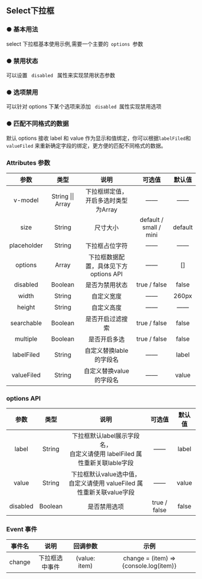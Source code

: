 <script setup>
    import demo1 from './demo1.vue' 
    import demo2 from './demo2.vue' 
    import demo3 from './demo3.vue'
    import demo4 from './demo4.vue'
    // import demo5 from './demo5.vue'
    // import demo6 from './demo6.vue'
</script>

## Select下拉框

### ● 基本用法 
<p>select 下拉框基本使用示例,需要一个主要的<code> options </code>参数</p>
<div class="borderBox">
    <demo1/>
    <k-preview compname="Select" demoname="demo1"/>
</div>

### ● 禁用状态 
<p>可以设置 <code> disabled </code> 属性来实现禁用状态参数</p>
<div class="borderBox">
    <demo2/>
    <k-preview compname="Select" demoname="demo2"/>
</div>

### ● 选项禁用 
<p>可以针对 options 下某个选项来添加 <code> disabled </code>属性实现禁用选项</p>
<div class="borderBox">
    <demo3/>
    <k-preview compname="Select" demoname="demo3"/>
</div>

### ● 匹配不同格式的数据 
<p>默认 options 接收 label 和 value 作为显示和值绑定，你可以根据<code>labelFiled</code>和<code> valueFiled</code> 来重新确定字段的绑定，更方便的匹配不同格式的数据。</p>
<div class="borderBox">
    <demo4/>
    <k-preview compname="Select" demoname="demo4"/>
</div>

### Attributes 参数

|    参数     |       类型        |                  说明                  |         可选值         | 默认值  |
| :---------: | :---------------: | :------------------------------------: | :--------------------: | :-----: |
|   v-model   | String \|\| Array |  下拉框绑定值，开启多选时类型为Array   |           ——           |   ——    |
|    size     |      String       |                尺寸大小                | default / small / mini | default |
| placeholder |      String       |             下拉框占位字符             |           ——           |   ——    |
|   options   |       Array       | 下拉框数据配置，具体见下方 options API |           ——           |   []    |
|  disabled   |      Boolean      |             是否为禁用状态             |      true / false      |  false  |
|    width    |      String       |               自定义宽度               |           ——           |  260px  |
|   height    |      String       |               自定义高度               |           ——           |   ——    |
| searchable  |      Boolean      |            是否开启过滤搜索            |      true / false      |  false  |
|  multiple   |      Boolean      |              是否开启多选              |      true / false      |  false  |
| labelFiled  |      String       |        自定义替换lable的字段名         |           ——           |  label  |
| valueFiled  |      String       |        自定义替换value的字段名         |           ——           |  value  |

### options API

|   参数   |  类型   |                             说明                             |    可选值    | 默认值 |
| :------: | :-----: | :----------------------------------------------------------: | :----------: | :----: |
|  label   | String  | 下拉框默认label展示字段名，<br />自定义请使用 labelFiled 属性重新关联lable字段 |      ——      | label  |
|  value   | String  | 下拉框默认value选中值，<br />自定义请使用 valueFiled 属性重新关联value字段 |      ——      | value  |
| disabled | Boolean |                         是否禁用选项                         | true / false | false  |

### Event 事件

| 事件名 |      说明      |   回调参数    |                 示例                  |
| :----: | :------------: | :-----------: | :-----------------------------------: |
| change | 下拉框选中事件 | (value: item) | change = (item) =>{console.log(item)} |